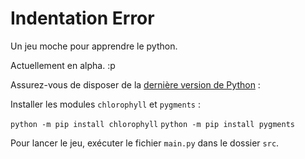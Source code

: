 # Indentation Error

Un jeu moche pour apprendre le python. 

Actuellement en alpha. :p

Assurez-vous de disposer de la [dernière version de Python](https://www.python.org/downloads/) :

Installer les modules `chlorophyll` et `pygments` : 

`python -m pip install chlorophyll`
`python -m pip install pygments`

Pour lancer le jeu, exécuter le fichier `main.py` dans le dossier `src`.
